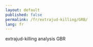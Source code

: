 ```yaml
---
layout: default
published: false
permalink: /fr/extrajud-killing/GRB/
lang: fr
---
```


extrajud-killing analysis GBR
